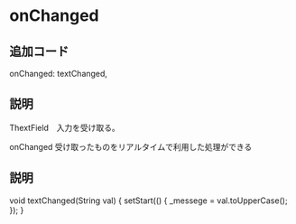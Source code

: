 # onChanged

## 追加コード

onChanged: textChanged,

## 説明

ThextField　入力を受け取る。

onChanged   受け取ったものをリアルタイムで利用した処理ができる

## 説明

void textChanged(String val)
{
    setStart(()
    {
        _messege = val.toUpperCase();
    });
}